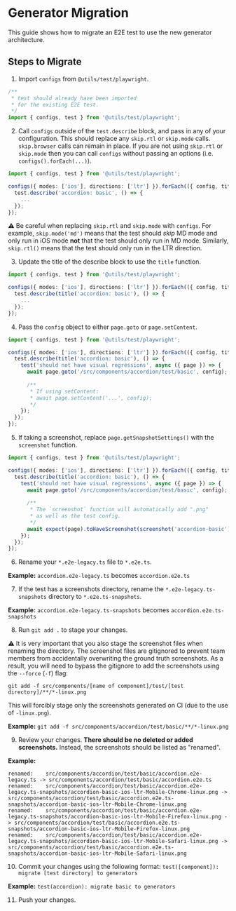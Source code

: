 # Generator Migration

This guide shows how to migrate an E2E test to use the new generator architecture.

## Steps to Migrate

1. Import `configs` from `@utils/test/playwright`.

```typescript
/**
 * test should already have been imported
 * for the existing E2E test.
 */
import { configs, test } from '@utils/test/playwright';
```

2. Call `configs` outside of the `test.describe` block, and pass in any of your configuration. This should replace any `skip.rtl` or `skip.mode` calls. `skip.browser` calls can remain in place. If you are not using `skip.rtl` or `skip.mode` then you can call `configs` without passing an options (i.e. `configs().forEach(...)`).

```typescript
import { configs, test } from '@utils/test/playwright';

configs({ modes: ['ios'], directions: ['ltr'] }).forEach(({ config, title, screenshot }) => {
  test.describe('accordion: basic', () => {
    ...
  });
});
```

:warning: Be careful when replacing `skip.rtl` and `skip.mode` with `configs`. For example, `skip.mode('md')` means that the test should _skip_ MD mode and only run in iOS mode **not** that the test should only run in MD mode. Similarly, `skip.rtl()` means that the test should only run in the LTR direction.

3. Update the title of the describe block to use the `title` function.

```typescript
import { configs, test } from '@utils/test/playwright';

configs({ modes: ['ios'], directions: ['ltr'] }).forEach(({ config, title, screenshot }) => {
  test.describe(title('accordion: basic'), () => {
    ...
  });
});
```

4. Pass the `config` object to either `page.goto` or `page.setContent`.

```typescript
import { configs, test } from '@utils/test/playwright';

configs({ modes: ['ios'], directions: ['ltr'] }).forEach(({ config, title, screenshot }) => {
  test.describe(title('accordion: basic'), () => {
    test('should not have visual regressions', async ({ page }) => {
      await page.goto('/src/components/accordion/test/basic', config);
      
      /**
       * If using setContent:
       * await page.setContent('...', config);
       */
    });
  });
});
```

5. If taking a screenshot, replace `page.getSnapshotSettings()` with the `screenshot` function.

```typescript
import { configs, test } from '@utils/test/playwright';

configs({ modes: ['ios'], directions: ['ltr'] }).forEach(({ config, title, screenshot }) => {
  test.describe(title('accordion: basic'), () => {
    test('should not have visual regressions', async ({ page }) => {
      await page.goto('/src/components/accordion/test/basic', config);
      
      /**
       * The `screenshot` function will automatically add ".png"
       * as well as the test config.
       */
      await expect(page).toHaveScreenshot(screenshot('accordion-basic'));
    });
  });
});
```

6. Rename your `*.e2e-legacy.ts` file to `*.e2e.ts`.

**Example:** `accordion.e2e-legacy.ts` becomes `accordion.e2e.ts`

7. If the test has a screenshots directory, rename the `*.e2e-legacy.ts-snapshots` directory to `*.e2e.ts-snapshots`.

**Example:** `accordion.e2e-legacy.ts-snapshots` becomes `accordion.e2e.ts-snapshots`

8. Run `git add .` to stage your changes.

:warning: It is very important that you also stage the screenshot files when renaming the directory. The screenshot files are gitignored to prevent team members from accidentally overwriting the ground truth screenshots. As a result, you will need to bypass the gitignore to add the screenshots using the `--force` (`-f`) flag:

`git add -f src/components/[name of component]/test/[test directory]/**/*-linux.png`

This will forcibly stage only the screenshots generated on CI (due to the use of `-linux.png`).

**Example:** `git add -f src/components/accordion/test/basic/**/*-linux.png`

9. Review your changes. **There should be no deleted or added screenshots.** Instead, the screenshots should be listed as "renamed".

**Example:**

```
renamed:    src/components/accordion/test/basic/accordion.e2e-legacy.ts -> src/components/accordion/test/basic/accordion.e2e.ts
renamed:    src/components/accordion/test/basic/accordion.e2e-legacy.ts-snapshots/accordion-basic-ios-ltr-Mobile-Chrome-linux.png -> src/components/accordion/test/basic/accordion.e2e.ts-snapshots/accordion-basic-ios-ltr-Mobile-Chrome-linux.png
renamed:    src/components/accordion/test/basic/accordion.e2e-legacy.ts-snapshots/accordion-basic-ios-ltr-Mobile-Firefox-linux.png -> src/components/accordion/test/basic/accordion.e2e.ts-snapshots/accordion-basic-ios-ltr-Mobile-Firefox-linux.png
renamed:    src/components/accordion/test/basic/accordion.e2e-legacy.ts-snapshots/accordion-basic-ios-ltr-Mobile-Safari-linux.png -> src/components/accordion/test/basic/accordion.e2e.ts-snapshots/accordion-basic-ios-ltr-Mobile-Safari-linux.png
```

10. Commit your changes using the following format: `test([component]): migrate [test directory] to generators`

**Example:** `test(accordion): migrate basic to generators`

11. Push your changes.
